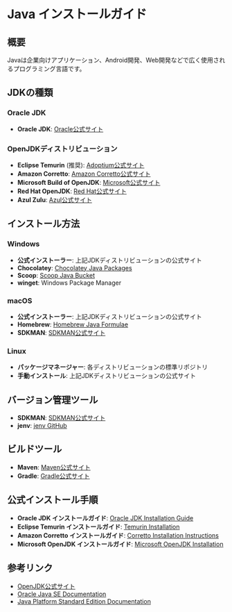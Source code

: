 # Java インストールガイド

## 概要
Javaは企業向けアプリケーション、Android開発、Web開発などで広く使用されるプログラミング言語です。

## JDKの種類

### Oracle JDK
- **Oracle JDK**: [Oracle公式サイト](https://www.oracle.com/java/technologies/downloads/)

### OpenJDKディストリビューション
- **Eclipse Temurin** (推奨): [Adoptium公式サイト](https://adoptium.net/)
- **Amazon Corretto**: [Amazon Corretto公式サイト](https://aws.amazon.com/corretto/)
- **Microsoft Build of OpenJDK**: [Microsoft公式サイト](https://docs.microsoft.com/java/)
- **Red Hat OpenJDK**: [Red Hat公式サイト](https://developers.redhat.com/products/openjdk/overview)
- **Azul Zulu**: [Azul公式サイト](https://www.azul.com/downloads/)

## インストール方法

### Windows
- **公式インストーラー**: 上記JDKディストリビューションの公式サイト
- **Chocolatey**: [Chocolatey Java Packages](https://chocolatey.org/packages?q=java)
- **Scoop**: [Scoop Java Bucket](https://github.com/ScoopInstaller/Java)
- **winget**: Windows Package Manager

### macOS
- **公式インストーラー**: 上記JDKディストリビューションの公式サイト
- **Homebrew**: [Homebrew Java Formulae](https://formulae.brew.sh/cask/#java)
- **SDKMAN**: [SDKMAN公式サイト](https://sdkman.io/)

### Linux
- **パッケージマネージャー**: 各ディストリビューションの標準リポジトリ
- **手動インストール**: 上記JDKディストリビューションの公式サイト

## バージョン管理ツール

- **SDKMAN**: [SDKMAN公式サイト](https://sdkman.io/)
- **jenv**: [jenv GitHub](https://github.com/jenv/jenv)

## ビルドツール

- **Maven**: [Maven公式サイト](https://maven.apache.org/)
- **Gradle**: [Gradle公式サイト](https://gradle.org/)

## 公式インストール手順

- **Oracle JDK インストールガイド**: [Oracle JDK Installation Guide](https://docs.oracle.com/en/java/javase/17/install/)
- **Eclipse Temurin インストールガイド**: [Temurin Installation](https://adoptium.net/installation/)
- **Amazon Corretto インストールガイド**: [Corretto Installation Instructions](https://docs.aws.amazon.com/corretto/latest/corretto-17-ug/downloads-list.html)
- **Microsoft OpenJDK インストールガイド**: [Microsoft OpenJDK Installation](https://docs.microsoft.com/en-us/java/openjdk/install)

## 参考リンク
- [OpenJDK公式サイト](https://openjdk.org/)
- [Oracle Java SE Documentation](https://docs.oracle.com/en/java/javase/)
- [Java Platform Standard Edition Documentation](https://docs.oracle.com/javase/)
